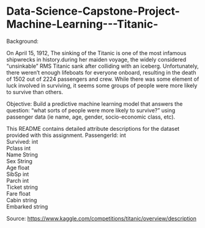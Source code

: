# Data-Science-Capstone-Project-Machine-Learning---Titanic-

Background:

On April 15, 1912, 
The sinking of the Titanic is one of the most infamous shipwrecks in history.during her maiden voyage, the widely considered “unsinkable” RMS Titanic sank after colliding with an iceberg. Unfortunately, there weren’t enough lifeboats for everyone onboard, resulting in the death of 1502 out of 2224 passengers and crew. While there was some element of luck involved in surviving, it seems some groups of people were more likely to survive than others.

Objective: Build a predictive machine learning model that answers the question: “what sorts of people were more likely to survive?” using passenger data (ie name, age, gender, socio-economic class, etc).

This README contains detailed attribute descriptions for the dataset provided with this assignment.
PassengerId: int <br />
Survived: int <br />
Pclass int <br />
Name String<br />
Sex String<br />
Age float<br />
SibSp int <br />
Parch int<br />
Ticket string<br />
Fare float <br />
Cabin string<br />
Embarked string<br />

Source: https://www.kaggle.com/competitions/titanic/overview/description
